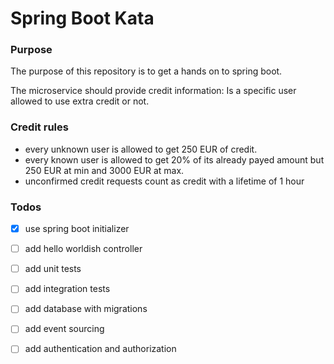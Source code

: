 # Spring Boot Kata
### Purpose

The purpose of this repository is to get a hands on to spring boot.

The microservice should provide credit information: Is a specific user allowed to use extra credit or not.

### Credit rules

* every unknown user is allowed to get 250 EUR of credit.
* every known user is allowed to get 20% of its already payed amount but 250 EUR at min and 3000 EUR at max.
* unconfirmed credit requests count as credit with a lifetime of 1 hour

### Todos
- [x] use spring boot initializer
- [ ] add hello worldish controller
- [ ] add unit tests
- [ ] add integration tests
- [ ] add database with migrations
- [ ] add event sourcing
- [ ] add authentication and authorization


